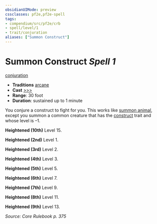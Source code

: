 ```yaml
---
obsidianUIMode: preview
cssclasses: pf2e,pf2e-spell
tags:
- compendium/src/pf2e/crb
- spell/level/1
- trait/conjuration
aliases: ["Summon Construct"]
---
```

# Summon Construct *Spell 1*   
[conjuration](rules/traits/conjuration.md "Conjuration School Trait")  

- **Traditions** [arcane](rules/traits/arcane.md "Arcane Tradition Trait")
- **Cast** [>>>](rules/core-rulebook/chapter-9-playing-the-game.md#Actions "Three-Action") 
- **Range**: 30 foot
- **Duration**: sustained up to 1 minute

You conjure a construct to fight for you. This works like [summon animal](compendium/spells/summon-animal.md), except you summon a common creature that has the [construct](rules/traits/construct.md "Construct Creature Type Trait") trait and whose level is –1.

**Heightened (10th)** Level 15.

**Heightened (2nd)** Level 1.

**Heightened (3rd)** Level 2.

**Heightened (4th)** Level 3.

**Heightened (5th)** Level 5.

**Heightened (6th)** Level 7.

**Heightened (7th)** Level 9.

**Heightened (8th)** Level 11.

**Heightened (9th)** Level 13.

*Source: Core Rulebook p. 375*